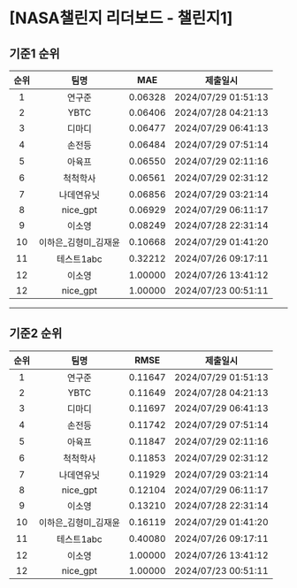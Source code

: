 # [NASA챌린지 리더보드 - 챌린지1]
## 기준1 순위
| 순위 | 팀명 | MAE | 제출일시 |
|:----:|:----:|:-----:|:----:|
| 1 | 연구준 | 0.06328 | 2024/07/29 01:51:13 |
| 2 | YBTC | 0.06406 | 2024/07/28 04:21:13 |
| 3 | 디마디 | 0.06477 | 2024/07/29 06:41:13 |
| 4 | 손전등 | 0.06484 | 2024/07/29 07:51:14 |
| 5 | 아육프 | 0.06550 | 2024/07/29 02:11:16 |
| 6 | 척척학사 | 0.06561 | 2024/07/29 02:31:12 |
| 7 | 나데연유닛 | 0.06856 | 2024/07/29 03:21:14 |
| 8 | nice_gpt | 0.06929 | 2024/07/29 06:11:17 |
| 9 | 이소영 | 0.08249 | 2024/07/28 22:31:14 |
| 10 | 이하은_김형미_김재윤 | 0.10668 | 2024/07/29 01:41:20 |
| 11 | 테스트1abc | 0.32212 | 2024/07/26 09:17:11 |
| 12 | 이소영 | 1.00000 | 2024/07/26 13:41:12 |
| 12 | nice_gpt | 1.00000 | 2024/07/23 00:51:11 |
___
## 기준2 순위
| 순위 | 팀명 | RMSE | 제출일시 |
|:----:|:----:|:-----:|:----:|
| 1 | 연구준 | 0.11647 | 2024/07/29 01:51:13 |
| 2 | YBTC | 0.11649 | 2024/07/28 04:21:13 |
| 3 | 디마디 | 0.11697 | 2024/07/29 06:41:13 |
| 4 | 손전등 | 0.11742 | 2024/07/29 07:51:14 |
| 5 | 아육프 | 0.11847 | 2024/07/29 02:11:16 |
| 6 | 척척학사 | 0.11853 | 2024/07/29 02:31:12 |
| 7 | 나데연유닛 | 0.11929 | 2024/07/29 03:21:14 |
| 8 | nice_gpt | 0.12104 | 2024/07/29 06:11:17 |
| 9 | 이소영 | 0.13210 | 2024/07/28 22:31:14 |
| 10 | 이하은_김형미_김재윤 | 0.16119 | 2024/07/29 01:41:20 |
| 11 | 테스트1abc | 0.40080 | 2024/07/26 09:17:11 |
| 12 | 이소영 | 1.00000 | 2024/07/26 13:41:12 |
| 12 | nice_gpt | 1.00000 | 2024/07/23 00:51:11 |
